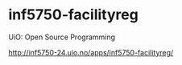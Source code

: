 inf5750-facilityreg
===================

UiO: Open Source Programming

http://inf5750-24.uio.no/apps/inf5750-facilityreg/
